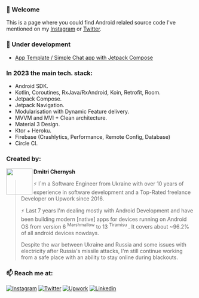 ### 👋 Welcome 

This is a page where you could find Android relaled source code I've mentioned on my [Instagram](https://www.instagram.com/mobiledevpro/) or [Twitter](https://twitter.com/mobiledev_pro).

### 🔭 Under development

- [App Template / Simple Chat app with Jetpack Compose](https://github.com/mobiledevpro/Android-Jetpack-Compose-MVI-Template)


### In 2023 the main tech. stack: 

* Android SDK.
* Kotlin, Coroutines, RxJava/RxAndroid, Koin, Retrofit, Room.
* Jetpack Compose.
* Jetpack Navigation.
* Modularisation with Dynamic Feature delivery.
* MVVM and MVI + Clean architecture.
* Material 3 Design.
* Ktor + Heroku.
* Firebase (Crashlytics, Performance, Remote Config, Database)
* Circle CI.



### Created by:

<a href="https://github.com/dmitriy-chernysh" target="_blank">
  <img src="https://s.gravatar.com/avatar/72c649d298a8f0f088fd0850e19b9147?s=400" width="70" align="left">
</a>

**Dmitri Chernysh**


> ⚡️ I`m a Software Engineer from Ukraine with over 10 years of experience in software development and a Top-Rated freelance Developer on Upwork since 2016.
> 
> ⚡️ Last 7 years I'm dealing mostly with Android Development and have been building modern [native] apps for devices running on Android OS from version 6 <sup>Marshmallow</sup> to 13 <sup>Tiramisu</sup> . It covers about ~96.2% of all android devices nowdays.
>
> Despite the war between Ukraine and Russia and some issues with electricity after Russia's missile attacks, I'm still continue working from a safe place with an ability to stay online during blackouts.


### 📫 Reach me at:  
   
[![Instagram](https://img.shields.io/badge/-instagram-E4405F?logo=instagram&message=Insights+and+progress+on&label=Insights+and+progress+on&style=for-the-badge&logoColor=white)](https://www.instagram.com/mobiledevpro/)
[![Twitter](https://img.shields.io/badge/-twitter-1DA1F2?logo=twitter&style=for-the-badge&message=Android+related+stuffs+on&label=Android+related+stuffs+on&logoColor=white)](https://twitter.com/mobiledev_pro)
[![Upwork](https://img.shields.io/badge/-upwork-brightgreen?logo=upwork&message=Upwork&label=Work+with+me+on&style=for-the-badge)](https://www.upwork.com/freelancers/~01fb21586ed544f07b)
[![Linkedin](https://img.shields.io/badge/-linkedin-0A66C2?logo=linkedin&style=for-the-badge&logoColor=white&label=connect+on)](https://www.linkedin.com/in/dmitriychernysh/)
